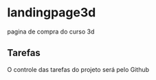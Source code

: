 # landingpage3d
pagina de compra do curso 3d

## Tarefas

O controle das tarefas do projeto será pelo Github
